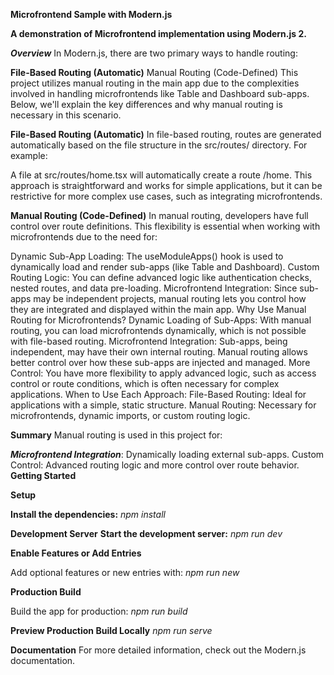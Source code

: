 **Microfrontend Sample with Modern.js**

**A demonstration of Microfrontend implementation using Modern.js 2.**

**_Overview_**
In Modern.js, there are two primary ways to handle routing:

**File-Based Routing (Automatic)**
Manual Routing (Code-Defined)
This project utilizes manual routing in the main app due to the complexities involved in handling microfrontends like Table and Dashboard sub-apps. Below, we'll explain the key differences and why manual routing is necessary in this scenario.

**File-Based Routing (Automatic)**
In file-based routing, routes are generated automatically based on the file structure in the src/routes/ directory. For example:

A file at src/routes/home.tsx will automatically create a route /home.
This approach is straightforward and works for simple applications, but it can be restrictive for more complex use cases, such as integrating microfrontends.

**Manual Routing (Code-Defined)**
In manual routing, developers have full control over route definitions. This flexibility is essential when working with microfrontends due to the need for:

Dynamic Sub-App Loading: The useModuleApps() hook is used to dynamically load and render sub-apps (like Table and Dashboard).
Custom Routing Logic: You can define advanced logic like authentication checks, nested routes, and data pre-loading.
Microfrontend Integration: Since sub-apps may be independent projects, manual routing lets you control how they are integrated and displayed within the main app.
Why Use Manual Routing for Microfrontends?
Dynamic Loading of Sub-Apps: With manual routing, you can load microfrontends dynamically, which is not possible with file-based routing.
Microfrontend Integration: Sub-apps, being independent, may have their own internal routing. Manual routing allows better control over how these sub-apps are injected and managed.
More Control: You have more flexibility to apply advanced logic, such as access control or route conditions, which is often necessary for complex applications.
When to Use Each Approach:
File-Based Routing: Ideal for applications with a simple, static structure.
Manual Routing: Necessary for microfrontends, dynamic imports, or custom routing logic.


**Summary**
Manual routing is used in this project for:

**_Microfrontend Integration_**: Dynamically loading external sub-apps.
Custom Control: Advanced routing logic and more control over route behavior.
**Getting Started**

**Setup**

**Install the dependencies:**
_npm install_

**Development Server**
**Start the development server:**
_npm run dev_

**Enable Features or Add Entries**

Add optional features or new entries with:
_npm run new_

**Production Build**

Build the app for production:
_npm run build_

**Preview Production Build Locally**
_npm run serve_

**Documentation**
For more detailed information, check out the Modern.js documentation.
